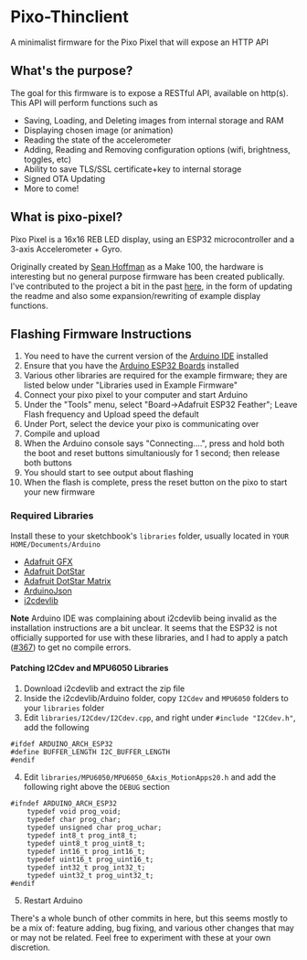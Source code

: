 # Pixo-Thinclient

A minimalist firmware for the Pixo Pixel that will expose an HTTP API


## What's the purpose?

The goal for this firmware is to expose a RESTful API, available on http(s). This API will perform functions such as 
* Saving, Loading, and Deleting images from internal storage and RAM
* Displaying chosen image (or animation)
* Reading the state of the accelerometer
* Adding, Reading and Removing configuration options (wifi, brightness, toggles, etc)
* Ability to save TLS/SSL certificate+key to internal storage
* Signed OTA Updating
* More to come!


## What is pixo-pixel?

Pixo Pixel is a 16x16 REB LED display, using an ESP32 microcontroller and a 3-axis Accelerometer + Gyro.

Originally created by [Sean Hoffman](https://github.com/IdleHandsProject/pixopixel) as a Make 100, the hardware is interesting but no general purpose firmware has been created publically. I've contributed to the project a bit in the past [here](https://github.com/alopexc0de/pixopixel/tree/fw_cleanup), in the form of updating the readme and also some expansion/rewriting of example display functions.


## Flashing Firmware Instructions
1. You need to have the current version of the [Arduino IDE](https://arduino.cc) installed
2. Ensure that you have the [Arduino ESP32 Boards](https://github.com/espressif/arduino-esp32) installed 
3. Various other libraries are required for the example firmware; they are listed below under "Libraries used in Example Firmware"
4. Connect your pixo pixel to your computer and start Arduino
5. Under the "Tools" menu, select "Board->Adafruit ESP32 Feather"; Leave Flash frequency and Upload speed the default
6. Under Port, select the device your pixo is communicating over
7. Compile and upload
8. When the Arduino console says "Connecting....", press and hold both the boot and reset buttons simultaniously for 1 second; then release both buttons
9. You should start to see output about flashing
10. When the flash is complete, press the reset button on the pixo to start your new firmware


### Required Libraries
Install these to your sketchbook's `libraries` folder, usually located in `YOUR HOME/Documents/Arduino`

* [Adafruit GFX](https://github.com/adafruit/Adafruit-GFX-Library)
* [Adafruit DotStar](https://github.com/adafruit/Adafruit_DotStar)
* [Adafruit DotStar Matrix](https://github.com/adafruit/Adafruit_DotStarMatrix)
* [ArduinoJson](https://github.com/bblanchon/ArduinoJson)
* [i2cdevlib](https://github.com/jrowberg/i2cdevlib)

**Note** Arduino IDE was complaining about i2cdevlib being invalid as the installation instructions are a bit unclear.
It seems that the ESP32 is not officially supported for use with these libraries, and I had to apply a patch ([#367](https://github.com/jrowberg/i2cdevlib/pull/367)) to get no compile errors.

#### Patching I2Cdev and MPU6050 Libraries
1. Download i2cdevlib and extract the zip file
2. Inside the i2cdevlib/Arduino folder, copy `I2Cdev` and `MPU6050` folders to your `libraries` folder
3. Edit `libraries/I2Cdev/I2Cdev.cpp`, and right under `#include "I2Cdev.h"`, add the following
```
#ifdef ARDUINO_ARCH_ESP32
#define BUFFER_LENGTH I2C_BUFFER_LENGTH
#endif
```
4. Edit `libraries/MPU6050/MPU6050_6Axis_MotionApps20.h` and add the following right above the `DEBUG` section
```
#ifndef ARDUINO_ARCH_ESP32
    typedef void prog_void;
    typedef char prog_char;
    typedef unsigned char prog_uchar;
    typedef int8_t prog_int8_t;
    typedef uint8_t prog_uint8_t;
    typedef int16_t prog_int16_t;
    typedef uint16_t prog_uint16_t;
    typedef int32_t prog_int32_t;
    typedef uint32_t prog_uint32_t;
#endif
```
5. Restart Arduino

There's a whole bunch of other commits in here, but this seems mostly to be a mix of: feature adding, bug fixing, and various other changes that may or may not be related. Feel free to experiment with these at your own discretion.




